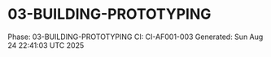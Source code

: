 # 03-BUILDING-PROTOTYPING
Phase: 03-BUILDING-PROTOTYPING
CI: CI-AF001-003
Generated: Sun Aug 24 22:41:03 UTC 2025

